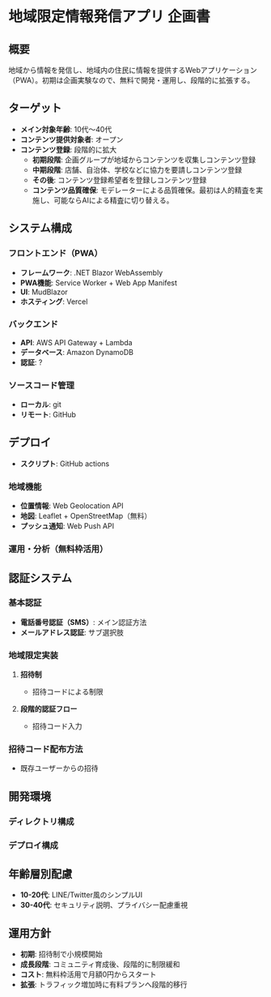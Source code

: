 # 地域限定情報発信アプリ 企画書

## 概要
地域から情報を発信し、地域内の住民に情報を提供するWebアプリケーション（PWA）。初期は企画実験なので、無料で開発・運用し、段階的に拡張する。

## ターゲット
- **メイン対象年齢**: 10代〜40代
- **コンテンツ提供対象者**: オープン
- **コンテンツ登録**: 段階的に拡大
   - **初期段階**: 企画グループが地域からコンテンツを収集しコンテンツ登録
   - **中期段階**: 店舗、自治体、学校などに協力を要請しコンテンツ登録
   - **その後**: コンテンツ登録希望者を登録しコンテンツ登録
   - **コンテンツ品質確保**: モデレーターによる品質確保。最初は人的精査を実施し、可能ならAIによる精査に切り替える。

## システム構成

### フロントエンド（PWA）
- **フレームワーク**: .NET Blazor WebAssembly
- **PWA機能**: Service Worker + Web App Manifest
- **UI**: MudBlazor
- **ホスティング**: Vercel

### バックエンド
- **API**: AWS API Gateway + Lambda
- **データベース**: Amazon DynamoDB
- **認証**: ?

### ソースコード管理
- **ローカル**: git
- **リモート**: GitHub

## デプロイ
- **スクリプト**: GitHub actions

### 地域機能
- **位置情報**: Web Geolocation API
- **地図**: Leaflet + OpenStreetMap（無料）
- **プッシュ通知**: Web Push API

### 運用・分析（無料枠活用）

## 認証システム

### 基本認証
- **電話番号認証（SMS）**: メイン認証方法
- **メールアドレス認証**: サブ選択肢

### 地域限定実装
1. **招待制**
   - 招待コードによる制限
   
2. **段階的認証フロー**
   - 招待コード入力

### 招待コード配布方法
- 既存ユーザーからの招待

## 開発環境

### ディレクトリ構成

### デプロイ構成

## 年齢層別配慮
- **10-20代**: LINE/Twitter風のシンプルUI
- **30-40代**: セキュリティ説明、プライバシー配慮重視

## 運用方針
- **初期**: 招待制で小規模開始
- **成長段階**: コミュニティ育成後、段階的に制限緩和
- **コスト**: 無料枠活用で月額0円からスタート
- **拡張**: トラフィック増加時に有料プランへ段階的移行